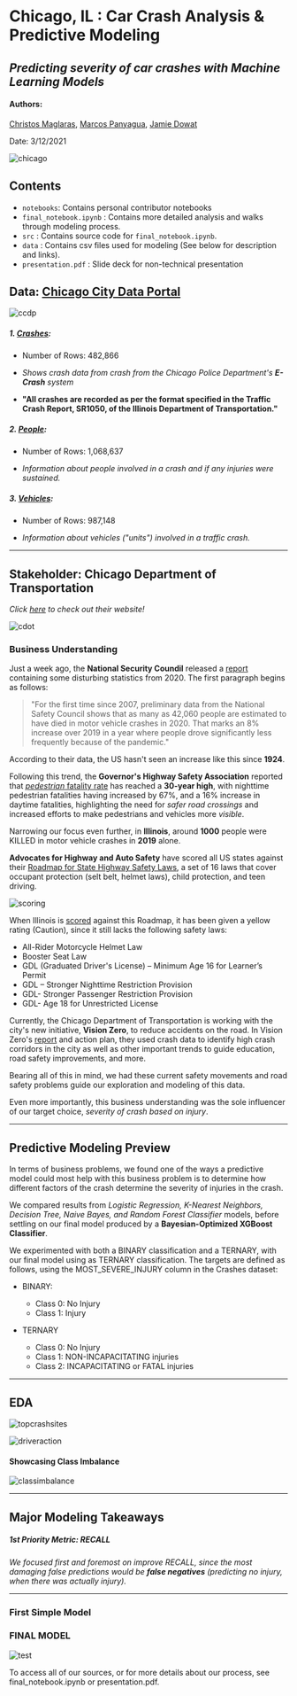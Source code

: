 # Chicago, IL : Car Crash Analysis & Predictive Modeling


## *Predicting severity of car crashes with Machine Learning Models*

#### Authors:
[Christos Maglaras](mailto:Christo111M@gmail.com), 
[Marcos Panyagua](mailto:marcosvppfernandes@gmail.com), 
[Jamie Dowat](mailto:jamie_dowat44@yahoo.com)

Date: 3/12/2021

![chicago](img/chicago_night_drive.jpg)


## Contents
* `notebooks`: Contains personal contributor notebooks
* `final_notebook.ipynb` : Contains more detailed analysis and walks through modeling process.
* `src` : Contains source code for `final_notebook.ipynb`.
* `data` : Contains csv files used for modeling (See below for description and links).
* `presentation.pdf` : Slide deck for non-technical presentation

## Data: [Chicago City Data Portal](https://data.cityofchicago.org/)

![ccdp](img/chicagocitydataportal.jpg)

##### 1. [Crashes](https://data.cityofchicago.org/Transportation/Traffic-Crashes-Crashes/85ca-t3if):

* Number of Rows: 482,866

* *Shows crash data from crash from the Chicago Police Department's **E-Crash** system*

* **"All crashes are recorded as per the format specified in the Traffic Crash Report, SR1050, of the Illinois Department of Transportation."**

##### 2. [People](https://data.cityofchicago.org/Transportation/Traffic-Crashes-People/u6pd-qa9d):

* Number of Rows: 1,068,637

* *Information about people involved in a crash and if any injuries were sustained.*

##### 3. [Vehicles](https://data.cityofchicago.org/Transportation/Traffic-Crashes-Vehicles/68nd-jvt3):

* Number of Rows: 987,148

* *Information about vehicles ("units") involved in a traffic crash.*

*********

## Stakeholder: Chicago Department of Transportation

*Click [here](https://www.chicago.gov/city/en/depts/cdot.html) to check out their website!*

![cdot](img/cdot.png)

### Business Understanding

Just a week ago, the **National Security Coundil** released a [report](https://www.nsc.org/newsroom/motor-vehicle-deaths-2020-estimated-to-be-highest) containing some disturbing statistics from 2020. The first paragraph begins as follows:
> "For the first time since 2007, preliminary data from the National Safety Council shows that as many as 42,060 people are estimated to have died in motor vehicle crashes in 2020. That marks an 8% increase over 2019 in a year where people drove significantly less frequently because of the pandemic."

According to their data, the US hasn't seen an increase like this since **1924**.

Following this trend, the **Governor's Highway Safety Association** reported that [*pedestrian* fatality rate](https://www.smartcitiesdive.com/news/ghsa-projects-highest-pedestrian-death-rate-since-1988/573203/) has reached a **30-year high**, with nighttime pedestrian fatalities having increased by 67%, and a 16% increase in daytime fatalities, highlighting the need for *safer road crossings* and increased efforts to make pedestrians and vehicles more *visible*.

Narrowing our focus even further, in **Illinois**, around **1000** people were KILLED in motor vehicle crashes in **2019** alone. 

**Advocates for Highway and Auto Safety** have scored all US states against their [Roadmap for State Highway Safety Laws](https://saferoads.org/wp-content/uploads/2020/01/Advocates-for-Highway-and-Auto-Safety-2020-Roadmap-of-State-Highway-Safety-Laws.pdf), a set of 16 laws that cover occupant protection (selt belt, helmet laws), child protection, and teen driving. 

![scoring](img/scoringsafety.png)

When Illinois is [scored](https://saferoads.org/state/illinois/) against this Roadmap, it has been given a yellow rating (Caution), since it still lacks the following safety laws:

* All-Rider Motorcycle Helmet Law
* Booster Seat Law
* GDL (Graduated Driver's License) – Minimum Age 16 for Learner’s Permit
* GDL – Stronger Nighttime Restriction Provision
* GDL- Stronger Passenger Restriction Provision
* GDL- Age 18 for Unrestricted License

Currently, the Chicago Department of Transportation is working with the city's new initiative, **Vision Zero**, to reduce accidents on the road. In Vision Zero's [report](https://8gq.ef1.myftpupload.com/wp-content/uploads/2016/05/17_0612-VZ-Action-Plan_FOR-WEB.pdf) and action plan, they used crash data to identify high crash corridors in the city as well as other important trends to guide education, road safety improvements, and more.

Bearing all of this in mind, we had these current safety movements and road safety problems guide our exploration and modeling of this data. 

Even more importantly, this business understanding was the sole influencer of our target choice, *severity of crash based on injury*.

******

## Predictive Modeling Preview

In terms of business problems, we found one of the ways a predictive model could most help with this business problem is to determine how different factors of the crash determine the severity of injuries in the crash.

We compared results from *Logistic Regression, K-Nearest Neighbors, Decision Tree, Naive Bayes, and Random Forest Classifier* models, before settling on our final model produced by a **Bayesian-Optimized XGBoost Classifier**.

We experimented with both a BINARY classification and a TERNARY, with our final model using as TERNARY classification. The targets are defined as follows, using the MOST_SEVERE_INJURY column in the Crashes dataset:

* BINARY:
    * Class 0: No Injury
    * Class 1: Injury
    
* TERNARY
    * Class 0: No Injury
    * Class 1: NON-INCAPACITATING injuries
    * Class 2: INCAPACITATING or FATAL injuries


*******

## EDA

![topcrashsites](img/topcrashsites.png)


![driveraction](img/driveraction.png)

#### Showcasing Class Imbalance
![classimbalance](img/classimbalance.png)

*******

## Major Modeling Takeaways

##### 1st Priority Metric: RECALL
*We focused first and foremost on improve RECALL, since the most damaging false predictions would be **false negatives** (predicting no injury, when there was actually injury).*

********
### First Simple Model



### FINAL MODEL

![test](img/finalmodeltestcm.png)

To access all of our sources, or for more details about our process, see final_notebook.ipynb or presentation.pdf.